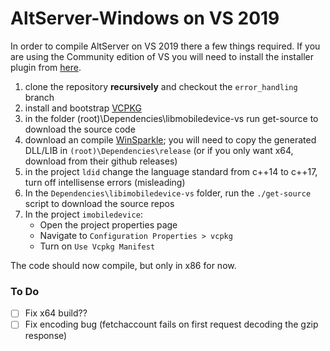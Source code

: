 # AltServer-Windows on VS 2019

In order to compile AltServer on VS 2019 there a few things required. If you are using the Community edition of VS you will need to install the installer plugin from [here](https://marketplace.visualstudio.com/items?itemName=VisualStudioClient.MicrosoftVisualStudio2017InstallerProjects).

1. clone the repository **recursively** and checkout the `error_handling` branch
2. install and bootstrap [VCPKG](https://github.com/microsoft/vcpkg)
3. in the folder (root)\Dependencies\libmobiledevice-vs run get-source to download the source code
4. download an compile [WinSparkle](https://github.com/vslavik/winsparkle); you will need to copy the generated DLL/LIB in `(root)\Dependencies\release` (or if you only want x64, download from their github releases)
5. in the project `ldid` change the language standard from c++14 to c++17, turn off intellisense errors (misleading)
6. In the `Dependencies\libimobiledevice-vs` folder, run the `./get-source` script to download the source repos
7. In the project `imobiledevice`:
    - Open the project properties page
    - Navigate to `Configuration Properties > vcpkg`
    - Turn on `Use Vcpkg Manifest`

The code should now compile, but only in x86 for now.

### To Do

- [ ] Fix x64 build??
- [ ] Fix encoding bug (fetchaccount fails on first request decoding the gzip response)
